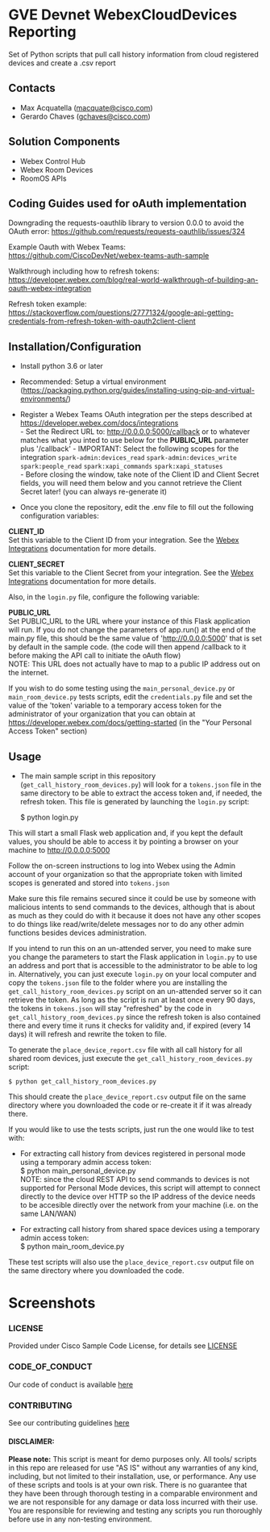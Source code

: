 # GVE Devnet WebexCloudDevices Reporting  

Set of Python scripts that pull call history information from cloud registered devices and create a .csv report

## Contacts
* Max Acquatella (macquate@cisco.com)
* Gerardo Chaves (gchaves@cisco.com)

## Solution Components
* Webex Control Hub
*  Webex Room Devices
*  RoomOS APIs


## Coding Guides used for oAuth implementation
 
Downgrading the requests-oauthlib library to version 0.0.0 to avoid the OAuth error:
https://github.com/requests/requests-oauthlib/issues/324

Example Oauth with Webex Teams:
https://github.com/CiscoDevNet/webex-teams-auth-sample

Walkthrough including how to refresh tokens:
https://developer.webex.com/blog/real-world-walkthrough-of-building-an-oauth-webex-integration

Refresh token example:
https://stackoverflow.com/questions/27771324/google-api-getting-credentials-from-refresh-token-with-oauth2client-client

## Installation/Configuration


- Install python 3.6 or later   

- Recommended: Setup a virtual environment (https://packaging.python.org/guides/installing-using-pip-and-virtual-environments/)  

- Register a Webex Teams OAuth integration per the steps described at https://developer.webex.com/docs/integrations  
       - Set the Redirect URL to: http://0.0.0.0:5000/callback  or to whatever matches what you inted to use below for the **PUBLIC_URL** parameter  plus '/callback'
       - IMPORTANT: Select the following scopes for the integration `spark-admin:devices_read` `spark-admin:devices_write` `spark:people_read` `spark:xapi_commands` `spark:xapi_statuses`   
       - Before closing the window, take note of the Client ID and Client Secret fields, you will need them below and you cannot retrieve the Client Secret later! (you can always re-generate it)  

- Once you clone the repository, edit the .env file to fill out the following configuration variables:  

**CLIENT_ID**     
Set this variable to the Client ID from your integration. See the [Webex Integrations](https://developer.webex.com/docs/integrations) documentation for more details.  
  
**CLIENT_SECRET**  
Set this variable to the Client Secret from your integration. See the [Webex Integrations](https://developer.webex.com/docs/integrations)  documentation for more details.  
  
Also, in the `login.py` file, configure the following variable:  
  
**PUBLIC_URL**  
Set PUBLIC_URL to the URL where your instance of this Flask application will run. If you do not change the parameters 
of app.run() at the end of the main.py file, this should be the same value of 'http://0.0.0.0:5000' that is set by default 
in the sample code. (the code will then append /callback to it before making the API call to initiate the oAuth flow)   
NOTE: This URL does not actually have to map to a public IP address out on the internet.  
  
If you wish to do some testing using the `main_personal_device.py` or `main_room_device.py` tests scripts, edit the `credentials.py` file and set the value of the 'token' variable to a temporary access token for the administrator 
of your organization that you can obtain at https://developer.webex.com/docs/getting-started (in the "Your Personal Access Token" section)  

## Usage

- The main sample script in this repository (`get_call_history_room_devices.py`) will look for a `tokens.json` file in the same directory to be able to extract the access token 
and, if needed, the refresh token. This file is generated by launching the `login.py` script:  

    $ python login.py  

This will start a small Flask web application and, if you kept the default values, you should be able to access it by pointing a browser on your machine to
http://0.0.0.0:5000  
  
Follow the on-screen instructions to log into Webex using the Admin account of your organization so that the appropriate token with limited scopes is generated and stored into `tokens.json`  

Make sure this file remains secured since it could be use by someone with malicious intents to send commands to the devices, although that is about as much as they could do with it because 
it does not have any other scopes to do things like read/write/delete messages nor to do any other admin functions besides devices administration. 

If you intend to run this on an un-attended server, you need to make sure you change the parameters to start the Flask application in `login.py` to use an address and port that is accessible to 
the administrator to be able to log in. Alternatively, you can just execute `login.py` on your local computer and copy the `tokens.json` file to the folder where you are installing the `get_call_history_room_devices.py` script on 
an un-attended server so it can retrieve the token. As long as the script is run at least once every 90 days, the tokens in `tokens.json` will stay "refreshed" by the code in `get_call_history_room_devices.py` since 
the refresh token is also contained there and every time it runs it checks for validity and, if expired (every 14 days) it will refresh and rewrite the token to file.  


To generate the `place_device_report.csv` file with all call history for all shared room devices, just execute the `get_call_history_room_devices.py` script: 

    $ python get_call_history_room_devices.py  
  
This should create the `place_device_report.csv` output file on the same directory where you downloaded the code or re-create it if it was already there.


If you would like to use the tests scripts, just run the one would like to test with:  
- For extracting call history from devices registered in personal mode using a temporary admin access token:  
    $ python main_personal_device.py  
NOTE: since the cloud REST API to send commands to devices is not supported for Personal Mode devices, this script will attempt to connect directly to the device over HTTP 
so the IP address of the device needs to be accesible directly over the network from your machine (i.e. on the same LAN/WAN)  
  
- For extracting call history from shared space devices using a temporary admin access token:  
       $ python main_room_device.py  

These test scripts will also use the `place_device_report.csv` output file on the same directory where you downloaded the code.

# Screenshots


### LICENSE

Provided under Cisco Sample Code License, for details see [LICENSE](LICENSE.md)

### CODE_OF_CONDUCT

Our code of conduct is available [here](CODE_OF_CONDUCT.md)

### CONTRIBUTING

See our contributing guidelines [here](CONTRIBUTING.md)

#### DISCLAIMER:
<b>Please note:</b> This script is meant for demo purposes only. All tools/ scripts in this repo are released for use "AS IS" without any warranties of any kind, including, but not limited to their installation, use, or performance. Any use of these scripts and tools is at your own risk. There is no guarantee that they have been through thorough testing in a comparable environment and we are not responsible for any damage or data loss incurred with their use.
You are responsible for reviewing and testing any scripts you run thoroughly before use in any non-testing environment.